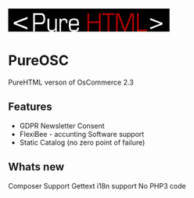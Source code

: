 ![Logo](https://raw.githubusercontent.com/SimonFormanek/pureosc/pure/images/store_logo.png "PureHtml")

PureOSC
=======

PureHTML verson of OsCommerce 2.3

Features
--------

 * GDPR Newsletter Consent 
 * FlexiBee - accunting Software support
 * Static Catalog (no zero point of failure)

Whats new
---------

Composer Support
Gettext i18n support
No PHP3 code

